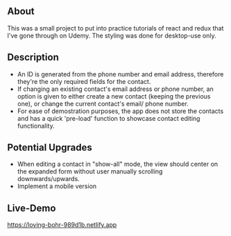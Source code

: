 ## About
This was a small project to put into practice tutorials of react and redux that I've gone through on Udemy. The styling was done for desktop-use only. 

## Description
* An ID is generated from the phone number and email address, therefore they're the only required fields for the contact.
* If changing an existing contact's email address or phone number, an option is given to either create a new contact (keeping the previous one), or change the current contact's email/ phone number.
* For ease of demostration purposes, the app does not store the contacts and has a quick 'pre-load' function to showcase contact editing functionality.

## Potential Upgrades
* When editing a contact in "show-all" mode, the view should center on the expanded form without user manually scrolling downwards/upwards.
* Implement a mobile version

## Live-Demo
https://loving-bohr-989d1b.netlify.app
